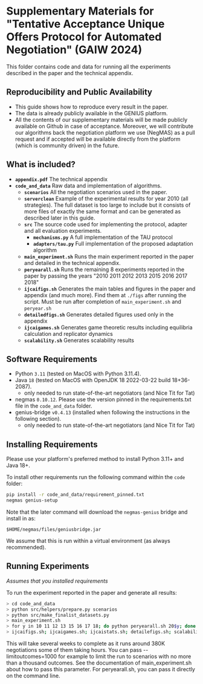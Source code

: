 # Supplementary Materials for "Tentative Acceptance Unique Offers Protocol for Automated Negotiation" (GAIW 2024)

This folder contains code and data for running all the experiments
described in the paper and the technical appendix.

## Reproducibility and Public Availability

- This guide shows how to reproduce every result in the paper.
- The data is already publicly available in the GENIUS platform.
- All the contents of our supplementary materials will be made publicly
  available on Github in case of acceptance. Moreover, we will contribute
  our algorithms back the negotiation platform we use (NegMAS) as a pull
  request and if accepted will be available directly from the platform
  (which is community driven) in the future.

## What is included?

- **`appendix.pdf`** The technical appendix
- **`code_and_data`** Raw data and implementation of algorithms.
  - **`scenarios`** All the negotiation scenarios used in the paper.
  - **`serverclean`** Example of the experimental results for year 2010
    (all strategies). The full dataset is too large to include but it
    consists of more files of exactly the same format and can be
    generated as described later in this guide.
  - **`src`** The source code used for implementing the protocol, adapter
    and all evaluation experiments.
    - **`mechanisms.py`** A full implementation of the TAU protocol
    - **`adapters/tau.py`** Full implementation of the proposed adaptation algorithm
  - **`main_experiment.sh`** Runs the main experiment reported in the paper
    and detailed in the technical appendix.
  - **`peryearall.sh`** Runs the remaining 8 experiments reported in the paper by
    passing the years "2010 2011 2012 2013 2015 2016 2017 2018"
  - **`ijcaifigs.sh`** Generates the main tables and figures in the paper and
    appendix (and much more). Find them at `./figs` after running the script.
    Must be run after completion of `main_experiment.sh` and `peryear.sh`
  - **`detailedfigs.sh`** Generates detailed figures used only in the appendix
  - **`ijcaigames.sh`** Generates game theoretic results including equilibria
    calculation and replicator dynamics
  - **`scalability.sh`** Generates scalability results

## Software Requirements

- Python `3.11` (tested on MacOS with Python 3.11.4).
- Java `18` (tested on MacOS with OpenJDK 18 2022-03-22 build 18+36-2087).
  - only needed to run state-of-the-art negotiators (and Nice Tit for Tat)
- negmas `0.10.12`. Please use the version pinned in the requirements.txt file in the `code_and_data` folder.
- genius-bridge `v0.4.13` (installed when following the instructions in the following section).
  - only needed to run state-of-the-art negotiators (and Nice Tit for Tat)

## Installing Requirements

Please use your platform's preferred method to install Python 3.11+ and Java 18+.

To install other requirements run the following command within the `code` folder:

```bash
pip install -r code_and_data/requirement_pinned.txt
negmas genius-setup
```

Note that the later command will download the `negmas-genius` bridge and install in as:

```
$HOME/negmas/files/geniusbridge.jar
```

We assume that this is run within a virtual environment (as always recommended).

## Running Experiments

_Assumes that you installed requirements_

To run the experiment reported in the paper and generate all results:

```bash
> cd code_and_data
> python src/helpers/prepare.py scenarios
> python src/make_finalist_datasets.py
> main_experiment.sh
> for y in 10 11 12 13 15 16 17 18; do python peryearall.sh 20$y; done
> ijcaifigs.sh; ijcaigames.sh; ijcaistats.sh; detailefigs.sh; scalability.sh
```

This will take several weeks to complete as it runs around 380K negotiations some of them taking hours.
You can pass --limitoutcomes=1000 for example to limit the run to scenarios with no more than a thousand outcomes.
See the documentation of main_experiment.sh about how to pass this parameter.
For peryearall.sh, you can pass it directly on the command line.
